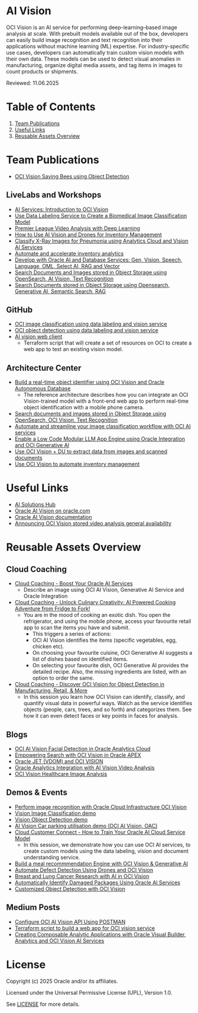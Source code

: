 # AI Vision
 
OCI Vision is an AI service for performing deep-learning–based image analysis at scale. With prebuilt models available out of the box, developers can easily build image recognition and text recognition into their applications without machine learning (ML) expertise. For industry-specific use cases, developers can automatically train custom vision models with their own data. These models can be used to detect visual anomalies in manufacturing, organize digital media assets, and tag items in images to count products or shipments.
 
Reviewed: 11.06.2025

# Table of Contents
 
1. [Team Publications](#team-publications)
2. [Useful Links](#useful-links)
3. [Reusable Assets Overview](#reusable-assets-overview)
 
# Team Publications

- [OCI Vision Saving Bees using Object Detection](https://www.linkedin.com/pulse/saving-bees-using-ai-one-object-time-ismail-syed/)

## LiveLabs and Workshops
 
- [AI Services: Introduction to OCI Vision](https://apexapps.oracle.com/pls/apex/r/dbpm/livelabs/view-workshop?wid=931&clear=RR,180&session=101189893786132)
- [Use Data Labeling Service to Create a Biomedical Image Classification Model](https://apexapps.oracle.com/pls/apex/r/dbpm/livelabs/view-workshop?wid=3097&clear=RR,180&session=101189893786132)
- [Premier League Video Analysis with Deep Learning](https://apexapps.oracle.com/pls/apex/r/dbpm/livelabs/view-workshop?wid=3489&clear=RR,180&session=101189893786132)
- [How to Use AI Vision and Drones for Inventory Management](https://go.oracle.com/LP=135420)
- [Classify X-Ray Images for Pneumonia using Analytics Cloud and Vision AI Services](https://apexapps.oracle.com/pls/apex/r/dbpm/livelabs/view-workshop?wid=3576)
- [Automate and accelerate inventory analytics](https://apexapps.oracle.com/pls/apex/r/dbpm/livelabs/view-workshop?wid=3426)
- [Develop with Oracle AI and Database Services: Gen, Vision, Speech, Language, OML, Select AI, RAG and Vector](https://apexapps.oracle.com/pls/apex/r/dbpm/livelabs/view-workshop?wid=3874&clear=RR,180&session=10041712875174)
- [Search Documents and Images stored in Object Storage using OpenSearch, AI Vision, Text Recognition](https://apexapps.oracle.com/pls/apex/r/dbpm/livelabs/view-workshop?wid=3442)
- [Search Documents stored in Object Storage using Opensearch, Generative AI, Semantic Search, RAG](https://apexapps.oracle.com/pls/apex/r/dbpm/livelabs/view-workshop?wid=3762)

## GitHub

- [OCI image classification using data labeling and vision service](https://github.com/carlgira/oci-image-classification)
- [OCI object detection using data labeling and vision service](https://github.com/carlgira/oci-object-detection) 
- [AI vision web client](https://github.com/oracle-devrel/oci-tf-vision-web-client)
    - Terraform script that will create a set of resources on OCI to create a web app to test an existing vision model.

## Architecture Center

- [Build a real-time object identifier using OCI Vision and Oracle Autonomous Database](https://docs.oracle.com/en/solutions/realtime-ocivision-object-identification/index.html)
    - The reference architecture describes how you can integrate an OCI Vision-trained model with a front-end web app to perform real-time object identification with a mobile phone camera. 
- [Search documents and images stored in Object Storage using OpenSearch, OCI Vision, Text Recognition](https://docs.oracle.com/en/solutions/oci-opensearch-vision/index.html)
- [Automate and streamline your image classification workflow with OCI AI services](https://docs.oracle.com/en/solutions/automate-image-classification-workflow-with-ai/index.html)
- [Enable a Low Code Modular LLM App Engine using Oracle Integration and OCI Generative AI](https://docs.oracle.com/en/solutions/oci-generative-ai-integration/index.html)
- [Use OCI Vision + DU to extract data from images and scanned documents](https://docs.oracle.com/en/solutions/ai-vision-extract-data/index.html)
- [Use OCI Vision to automate inventory management](https://docs.oracle.com/en/solutions/oci-vision-inventory/index.html)

# Useful Links
 
- [AI Solutions Hub](https://www.oracle.com/artificial-intelligence/solutions/)
- [Oracle AI Vision on oracle.com](https://www.oracle.com/uk/artificial-intelligence/vision/)
- [Oracle AI Vision documentation](https://docs.oracle.com/en-us/iaas/vision/vision/using/home.htm)
- [Announcing OCI Vision stored video analysis general availability](https://blogs.oracle.com/ai-and-datascience/post/oci-vision-stored-video-analysis-ga)

# Reusable Assets Overview

## Cloud Coaching

- [Cloud Coaching - Boost Your Oracle AI Services](https://youtu.be/VVWTqqlIEhg)
    - Describe an image using OCI AI Vision, Generative AI Service and Oracle Integration 
- [Cloud Coaching - Unlock Culinary Creativity: AI Powered Cooking Adventure from Fridge to Fork!](https://www.youtube.com/watch?v=tRVwTLKS4rE&t)
    - You are in the mood of cooking an exotic dish. You open the refrigerator, and using the mobile phone, access your favourite retail app to scan the items you have and submit. 
      -  This triggers a series of actions:
      -  OCI AI Vision identifies the items (specific vegetables, egg, chicken etc).
      -  On choosing your favourite cuisine, OCI Generative AI suggests a list of dishes based on identified items.
      -  On selecting your favourite dish, OCI Generative AI provides the detailed recipe. Also, the missing ingredients are listed, with an option to order the same. 
- [Cloud Coaching - Discover OCI Vision for Object Detection in Manufacturing, Retail, & More](https://www.youtube.com/watch?v=lHH_1MXGOc0)
    - In this session you learn how OCI Vision can identify, classify, and quantify visual data in powerful ways. Watch as the service identifies objects (people, cars, trees, and so forth) and categorizes them. See how it can even detect faces or key points in faces for analysis.

## Blogs

- [OCI AI Vision Facial Detection in Oracle Analytics Cloud](https://blogs.oracle.com/analytics/post/ai-vision-facial-detection-in-oac)
- [Empowering Search with OCI Vision in Oracle APEX](https://blogs.oracle.com/apex/post/empowering-search-with-oci-vision-in-oracle-apex)
- [Oracle JET (VDOM) and OCI VISION](https://blogs.oracle.com/developers/post/oracle-jet-vdom-and-oci-vision)
- [Oracle Analytics Integration with AI Vision Video Analysis](https://blogs.oracle.com/analytics/post/analyze-videos-with-oracle-ai-video-and-oracle-analytics)
- [OCI Vision Healthcare Image Analysis](https://blogs.oracle.com/ai-and-datascience/post/advancing-healthcare-image-analysis-on-oci)

## Demos & Events

- [Perform image recognition with Oracle Cloud Infrastructure OCI Vision](https://youtu.be/G11INIVtlMY?si=ixMoLE2jSq7f_Iyi) 
- [Vision Image Classification demo](https://youtu.be/9_NSumsQcMs)
- [Vision Object Detection demo](https://youtu.be/iiuluuOlAKc)
- [AI Vision Car parking utilisation demo (OCI AI Vision, OAC)](https://youtu.be/VlZDaUC2Jus)
- [Cloud Customer Connect - How to Train Your Oracle AI Cloud Service Model](https://community.oracle.com/customerconnect/events/604740-oci-how-to-train-your-oracle-ai-cloud-service-model)
    - In this session, we demonstrate how you can use OCI AI services, to create custom models using the data labeling, vision and document understanding service.
- [Build a meal recommmendation Engine with OCI Vision & Generative AI](https://www.oracle.com/artificial-intelligence/build-a-meal-recommendation-engine-with-ai/)
- [Automate Defect Detection Using Drones and OCI Vision](https://www.oracle.com/artificial-intelligence/automate-defect-detection-with-drones/)
- [Breast and Lung Cancer Research with AI in OCI Vision](https://www.oracle.com/artificial-intelligence/early-detection-cancer-with-oci-vision/)
- [Automatically Identify Damaged Packages Using Oracle AI Services](https://www.oracle.com/artificial-intelligence/identify-damaged-packages-with-ai/)
- [Customized Object Detection with OCI Vision](https://www.oracle.com/artificial-intelligence/ai-vision-for-object-detection/)

## Medium Posts

- [Configure OCI AI Vision API Using POSTMAN](https://medium.com/@nitish.joshi_74493/configure-oci-ai-vision-api-using-postman-27dabe39a5a7)
- [Terraform script to build a web app for OCI vision service](https://medium.com/@carlgira/terraform-script-to-build-a-web-app-for-oci-vision-service-b67e88d446c1)
- [Creating Composable Analytic Applications with Oracle Visual Builder, Analytics and OCI Vision AI Services](https://medium.com/oracledevs/creating-composable-analytic-applications-with-oracle-visual-builder-analytics-and-oci-vision-ai-705236c1de07)
 
# License
 
Copyright (c) 2025 Oracle and/or its affiliates.
 
Licensed under the Universal Permissive License (UPL), Version 1.0.
 
See [LICENSE](https://github.com/oracle-devrel/technology-engineering/blob/main/LICENSE) for more details.

